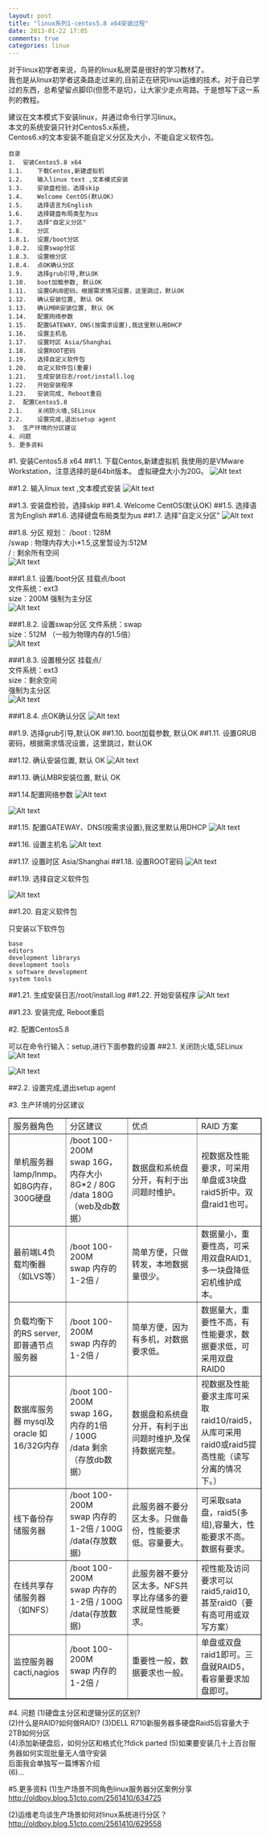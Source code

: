 ```yaml
---
layout: post
title: "linux系列1-centos5.8 x64安装过程"
date: 2013-01-22 17:05
comments: true
categories: linux
---
```


对于linux初学者来说，鸟哥的linux私房菜是很好的学习教材了。  
我也是从linux初学者这条路走过来的,目前正在研究linux运维的技术。对于自已学过的东西，总希望留点脚印(但愿不是坑)，让大家少走点弯路。于是想写下这一系列的教程。  

<!-- more -->

建议在文本模式下安装linux，并通过命令行学习linux。   
本文的系统安装只针对Centos5.x系统，  
Centos6.x的文本安装不能自定义分区及大小，不能自定义软件包。
  
```
目录
1.	安装Centos5.8 x64  
1.1.	下载Centos,新建虚拟机	
1.2.	输入linux text ,文本模式安装	
1.3.	安装盘检验，选择skip	
1.4.	Welcome CentOS(默认OK)	
1.5.	选择语言为English		
1.6.	选择键盘布局类型为us	
1.7.	选择"自定义分区"	
1.8.	分区	
1.8.1.	设置/boot分区	
1.8.2.	设置swap分区	
1.8.3.	设置根分区	
1.8.4.	点OK确认分区	
1.9.	选择grub引导,默认OK
1.10.	boot加载参数, 默认OK
1.11.	设置GRUB密码，根据需求情况设置，这里跳过，默认OK
1.12.	确认安装位置, 默认 OK
1.13.	确认MBR安装位置, 默认 OK
1.14.	配置网络参数
1.15.	配置GATEWAY、DNS(按需求设置),我这里默认用DHCP
1.16.	设置主机名
1.17.	设置时区 Asia/Shanghai
1.18.	设置ROOT密码
1.19.	选择自定义软件包
1.20.	自定义软件包(重要)
1.21.	生成安装日志/root/install.log
1.22.	开始安装程序
1.23.	安装完成, Reboot重启
2.	配置Centos5.8
2.1.	关闭防火墙,SELinux
2.2.	设置完成,退出setup agent
3.	生产环境的分区建议
4. 问题
5. 更多资料
```

#1. 安装Centos5.8 x64
##1.1.	下载Centos,新建虚拟机
我使用的是VMware Workstation，注意选择的是64bit版本。
虚拟硬盘大小为20G。
![Alt text](/images/2013/install-centos/1_1.JPG)

##1.2. 输入linux text ,文本模式安装
![Alt text](/images/2013/install-centos/1_2.JPG)


##1.3.	安装盘检验，选择skip
##1.4.	Welcome CentOS(默认OK)
##1.5.	选择语言为English
##1.6.	选择键盘布局类型为us
##1.7. 选择"自定义分区"
![Alt text](/images/2013/install-centos/1_7.JPG)

##1.8.	分区
规划：	
/boot : 128M	
/swap : 物理内存大小*1.5,这里暂设为:512M	
/ : 剩余所有空间	
![Alt text](/images/2013/install-centos/1_8.JPG)


###1.8.1. 设置/boot分区
挂载点/boot 	
文件系统：ext3 	
size：200M 强制为主分区	
![Alt text](/images/2013/install-centos/1_8_1.JPG)


###1.8.2.	设置swap分区
文件系统：swap 	
size：512M （一般为物理内存的1.5倍）	
![Alt text](/images/2013/install-centos/1_8_2.JPG)


###1.8.3.	设置根分区
挂载点/ 	
文件系统：ext3 	
size：剩余空间	
强制为主分区  
![Alt text](/images/2013/install-centos/1_8_3.JPG)


###1.8.4.	点OK确认分区
![Alt text](/images/2013/install-centos/1_8_4.JPG)

##1.9. 选择grub引导,默认OK
##1.10.	boot加载参数, 默认OK
##1.11.	设置GRUB密码，根据需求情况设置，这里跳过，默认OK

##1.12. 确认安装位置, 默认 OK
![Alt text](/images/2013/install-centos/1_12.JPG)


##1.13.	确认MBR安装位置, 默认 OK

##1.14.配置网络参数
![Alt text](/images/2013/install-centos/1_14_0.JPG)

![Alt text](/images/2013/install-centos/1_14.JPG)




##1.15. 配置GATEWAY、DNS(按需求设置),我这里默认用DHCP
![Alt text](/images/2013/install-centos/1_15.JPG)


##1.16.	设置主机名
![Alt text](/images/2013/install-centos/1_16.JPG)


##1.17.	设置时区 Asia/Shanghai
##1.18.	设置ROOT密码
![Alt text](/images/2013/install-centos/1_18.JPG)


##1.19.	选择自定义软件包

![Alt text](/images/2013/install-centos/1_19.JPG)


##1.20. 自定义软件包

只安装以下软件包

```
base 
editors 
development librarys 
development tools 
x software development 
system tools
```

##1.21.	生成安装日志/root/install.log
##1.22.	开始安装程序
![Alt text](/images/2013/install-centos/1_22.JPG)


##1.23.	安装完成, Reboot重启

#2. 配置Centos5.8

可以在命令行输入：setup,进行下面参数的设置
##2.1.	关闭防火墙,SELinux
![Alt text](/images/2013/install-centos/2_1_0.JPG)

![Alt text](/images/2013/install-centos/2_1_1.JPG)


##2.2.	设置完成,退出setup agent


#3. 生产环境的分区建议
<table style="width: 100%;" border="1" cellspacing="0" cellpadding="0">
    <tbody>
        <tr>
            <td style="width: 20%;">
                服务器角色
            </td>
            <td style="width: 25%;">
                分区建议
            </td>
            <td style="width: 30%;">
                优点
            </td>
            <td style="width: 35%;">
                RAID 方案
            </td>
        </tr>
        <tr>
            <td>
                单机服务器 lamp/lnmp。如8G内存，300G硬盘
            </td>
            <td>
      /boot 100-200M swap&nbsp;16G，内存大小8G*2 /&nbsp;80G /data 180G（web及db数据）
            </td>
            <td>
                数据盘和系统盘分开，有利于出问题时维护。
            </td>
            <td>
                视数据及性能要求，可采用单盘或3块盘raid5折中。双盘raid1也可。
            </td>
        </tr>
        <tr>
            <td>
                最前端L4负载均衡器（如LVS等）
            </td>
            <td>
                /boot 100-200M swap&nbsp;内存的1-2倍 /&nbsp;
            </td>
            <td>
                简单方便，只做转发，本地数据量很少。
            </td>
            <td>
                数据量小，重要性高，可采用双盘RAID1,多一块盘降低宕机维护成本。
            </td>
        </tr>
        <tr>
            <td>
                负载均衡下的RS server,即普通节点服务器
            </td>
            <td>
                /boot 100-200M swap&nbsp;内存的1-2倍 /&nbsp;
            </td>
            <td>
                简单方便，因为有多机，对数据要求低。
            </td>
            <td>
                数据量大，重要性不高，有性能要求，数据要求低，可采用双盘RAID0
            </td>
        </tr>
        <tr>
            <td>
                数据库服务器 mysql及oracle 如16/32G内存 &nbsp; &nbsp;
            </td>
            <td>
                /boot 100-200M swap&nbsp;16G，内存的1倍 /&nbsp;100G /data&nbsp;剩余（存放db数据）
            </td>
            <td>
                数据盘和系统盘分开，有利于出问题时维护,及保持数据完整。
            </td>
            <td>
                视数据及性能要求主库可采取raid10/raid5，从库可采用raid0或raid5提高性能（读写分离的情况下。）
            </td>
        </tr>
        <tr>
            <td>
                线下备份存储服务器
            </td>
            <td>
                /boot 100-200M swap&nbsp;内存的1-2倍 /&nbsp;100G /data(存放数据)
            </td>
            <td>
                此服务器不要分区太多。只做备份，性能要求低。容量要大。
            </td>
            <td>
                可采取sata盘，raid5(多组),容量大，性能要求不高。数据有要求。
            </td>
        </tr>
        <tr>
            <td>
                在线共享存储服务器（如NFS）
            </td>
            <td>
                /boot 100-200M swap&nbsp;内存的1-2倍 /&nbsp;100G /data(存放数据)
            </td>
            <td>
                此服务器不要分区太多。NFS共享比存储多的要求就是性能要求。
            </td>
            <td>
                视性能及访问要求可以raid5,raid10,甚至raid0（要有高可用或双写方案）
            </td>
        </tr>
        <tr>
            <td>
                监控服务器 cacti,nagios
            </td>
            <td>
                /boot 100-200M swap&nbsp;内存的1-2倍 /&nbsp;
            </td>
            <td>
                重要性一般，数据要求也一般。
            </td>
            <td>
                单盘或双盘raid1即可。三盘就RAID5，看容量要求加盘即可。
            </td>
        </tr>
    </tbody>
</table>


#4. 问题
(1)硬盘主分区和逻辑分区的区别?  
(2)什么是RAID?如何做RAID?	
(3)DELL R710新服务器多硬盘Raid5后容量大于2TB如何分区  
(4)添加新硬盘后，如何分区和格式化?fdick parted	
(5)如果要安装几十上百台服务器如何实现批量无人值守安装	
后面我会单独写一篇博客介绍  	
(6)...  

#5.更多资料
(1)生产场景不同角色linux服务器分区案例分享  
http://oldboy.blog.51cto.com/2561410/634725  

(2)运维老鸟谈生产场景如何对linux系统进行分区？  
http://oldboy.blog.51cto.com/2561410/629558